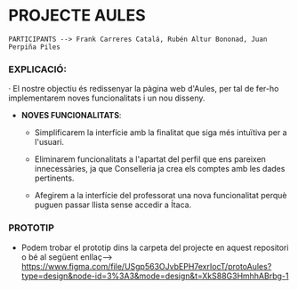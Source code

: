# PROJECTE AULES

    PARTICIPANTS --> Frank Carreres Catalá, Rubén Altur Bononad, Juan Perpiña Piles

### EXPLICACIÓ:

· El nostre objectiu és redissenyar la pàgina web d'Aules, per tal de fer-ho implementarem noves funcionalitats i un nou disseny.

- **NOVES FUNCIONALITATS**:

    - Simplificarem la interfície amb la finalitat que siga més intuïtiva per a l'usuari.

    - Eliminarem funcionalitats a l'apartat del perfil que ens pareixen innecessàries, ja que Conselleria ja crea els comptes amb les dades pertinents.
    
    - Afegirem a la interfície del professorat una nova funcionalitat perquè puguen passar llista sense accedir a Ítaca.

### PROTOTIP

- Podem trobar el prototip dins la carpeta del projecte en aquest repositori o bé al següent enllaç--> https://www.figma.com/file/USgp563OJvbEPH7exrIocT/protoAules?type=design&node-id=3%3A3&mode=design&t=XkS88G3HmhhABrbg-1